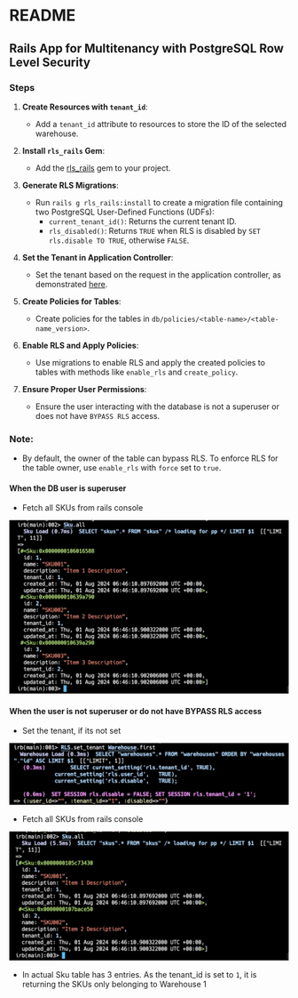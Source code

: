 # README

## Rails App for Multitenancy with PostgreSQL Row Level Security

### Steps

1. **Create Resources with `tenant_id`**:
   - Add a `tenant_id` attribute to resources to store the ID of the selected warehouse.

2. **Install `rls_rails` Gem**:
   - Add the [rls_rails](https://github.com/suus-io/rls_rails) gem to your project.

3. **Generate RLS Migrations**:
   - Run `rails g rls_rails:install` to create a migration file containing two PostgreSQL User-Defined Functions (UDFs):
     - `current_tenant_id()`: Returns the current tenant ID.
     - `rls_disabled()`: Returns `TRUE` when RLS is disabled by `SET rls.disable TO TRUE`, otherwise `FALSE`.

4. **Set the Tenant in Application Controller**:
   - Set the tenant based on the request in the application controller, as demonstrated [here](https://github.com/SujayPrabhu96/rails_rls_for_multi_tenancy/commit/3941f5037941e23a8865fc724c3d83e055fbec57).

5. **Create Policies for Tables**:
   - Create policies for the tables in `db/policies/<table-name>/<table-name_version>`.

6. **Enable RLS and Apply Policies**:
   - Use migrations to enable RLS and apply the created policies to tables with methods like `enable_rls` and `create_policy`.

7. **Ensure Proper User Permissions**:
   - Ensure the user interacting with the database is not a superuser or does not have `BYPASS RLS` access.

### Note:
- By default, the owner of the table can bypass RLS. To enforce RLS for the table owner, use `enable_rls` with `force` set to `true`.


#### When the DB user is superuser

- Fetch all SKUs from rails console

![Superuser](public/super_user.png)

#### When the user is not superuser or do not have BYPASS RLS access

- Set the tenant, if its not set

![Set tenant](public/set_tenant.png)

- Fetch all SKUs from rails console

![User](public/normal_user.png)

- In actual Sku table has 3 entries. As the tenant_id is set to `1`, it is returning the SKUs only belonging to Warehouse 1